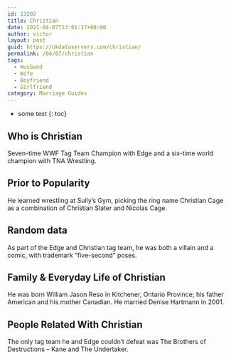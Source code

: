 ```yaml
---
id: 13202
title: Christian
date: 2021-04-07T13:01:17+00:00
author: victor
layout: post
guid: https://ukdataservers.com/christian/
permalink: /04/07/christian
tags:
  - Husband
  - Wife
  - Boyfriend
  - Girlfriend
category: Marriage Guides
---
```


* some text
{: toc}


## Who is Christian



Seven-time WWF Tag Team Champion with Edge and a six-time world champion with TNA Wrestling.

                
                
                
## Prior to Popularity



He learned wrestling at Sully&#8217;s Gym, picking the ring name Christian Cage as a combination of Christian Slater and Nicolas Cage.

                
                
                
## Random data



As part of the Edge and Christian tag team, he was both a villain and a comic, with trademark &#8220;five-second&#8221; poses.

                
                
                
## Family & Everyday Life of Christian



He was born William Jason Reso in Kitchener, Ontario Province; his father American and his mother Canadian. He married Denise Hartmann in 2001.

                
                
                
## People Related With Christian



The only tag team he and Edge couldn&#8217;t defeat was The Brothers of Destructions &#8211; Kane and The Undertaker.

                
              
            
          
          
          